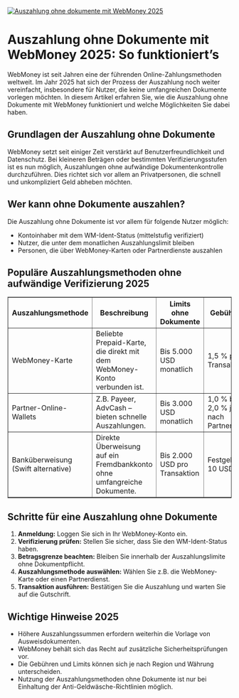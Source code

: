 [![Auszahlung ohne dokumente mit WebMoney 2025](https://123-caf.pages.dev/gitsignup.png)](https://vrmoo.ru/Bt82HjjY)

<h1>Auszahlung ohne Dokumente mit WebMoney 2025: So funktioniert’s</h1>  <p>WebMoney ist seit Jahren eine der führenden Online-Zahlungsmethoden weltweit. Im Jahr 2025 hat sich der Prozess der Auszahlung noch weiter vereinfacht, insbesondere für Nutzer, die keine umfangreichen Dokumente vorlegen möchten. In diesem Artikel erfahren Sie, wie die Auszahlung ohne Dokumente mit WebMoney funktioniert und welche Möglichkeiten Sie dabei haben.</p>  <h2>Grundlagen der Auszahlung ohne Dokumente</h2>  <p>WebMoney setzt seit einiger Zeit verstärkt auf Benutzerfreundlichkeit und Datenschutz. Bei kleineren Beträgen oder bestimmten Verifizierungsstufen ist es nun möglich, Auszahlungen ohne aufwändige Dokumentenkontrolle durchzuführen. Dies richtet sich vor allem an Privatpersonen, die schnell und unkompliziert Geld abheben möchten.</p>  <h2>Wer kann ohne Dokumente auszahlen?</h2>  <p>Die Auszahlung ohne Dokumente ist vor allem für folgende Nutzer möglich:</p>  <ul>   <li>Kontoinhaber mit dem WM-Ident-Status (mittelstufig verifiziert)</li>   <li>Nutzer, die unter dem monatlichen Auszahlungslimit bleiben</li>   <li>Personen, die über WebMoney-Karten oder Partnerdienste auszahlen</li> </ul>  <h2>Populäre Auszahlungsmethoden ohne aufwändige Verifizierung 2025</h2>  <table border="1" cellpadding="8" cellspacing="0">   <thead>     <tr>       <th>Auszahlungsmethode</th>       <th>Beschreibung</th>       <th>Limits ohne Dokumente</th>       <th>Gebühren</th>     </tr>   </thead>   <tbody>     <tr>       <td>WebMoney-Karte</td>       <td>Beliebte Prepaid-Karte, die direkt mit dem WebMoney-Konto verbunden ist.</td>       <td>Bis 5.000 USD monatlich</td>       <td>1,5 % pro Transaktion</td>     </tr>     <tr>       <td>Partner-Online-Wallets</td>       <td>Z.B. Payeer, AdvCash – bieten schnelle Auszahlungen.</td>       <td>Bis 3.000 USD monatlich</td>       <td>1,0 % bis 2,0 % je nach Partner</td>     </tr>     <tr>       <td>Banküberweisung (Swift alternative)</td>       <td>Direkte Überweisung auf ein Fremdbankkonto ohne umfangreiche Dokumente.</td>       <td>Bis 2.000 USD pro Transaktion</td>       <td>Festgebühr 10 USD</td>     </tr>   </tbody> </table>  <h2>Schritte für eine Auszahlung ohne Dokumente</h2>  <ol>   <li><strong>Anmeldung:</strong> Loggen Sie sich in Ihr WebMoney-Konto ein.</li>   <li><strong>Verifizierung prüfen:</strong> Stellen Sie sicher, dass Sie den WM-Ident-Status haben.</li>   <li><strong>Betragsgrenze beachten:</strong> Bleiben Sie innerhalb der Auszahlungslimite ohne Dokumentpflicht.</li>   <li><strong>Auszahlungsmethode auswählen:</strong> Wählen Sie z.B. die WebMoney-Karte oder einen Partnerdienst.</li>   <li><strong>Transaktion ausführen:</strong> Bestätigen Sie die Auszahlung und warten Sie auf die Gutschrift.</li> </ol>  <h2>Wichtige Hinweise 2025</h2>  <ul>   <li>Höhere Auszahlungssummen erfordern weiterhin die Vorlage von Ausweisdokumenten.</li>   <li>WebMoney behält sich das Recht auf zusätzliche Sicherheitsprüfungen vor.</li>   <li>Die Gebühren und Limits können sich je nach Region und Währung unterscheiden.</li>   <li>Nutzung der Auszahlungsmethoden ohne Dokumente ist nur bei Einhaltung der Anti-Geldwäsche-Richtlinien möglich.</li> </ul>